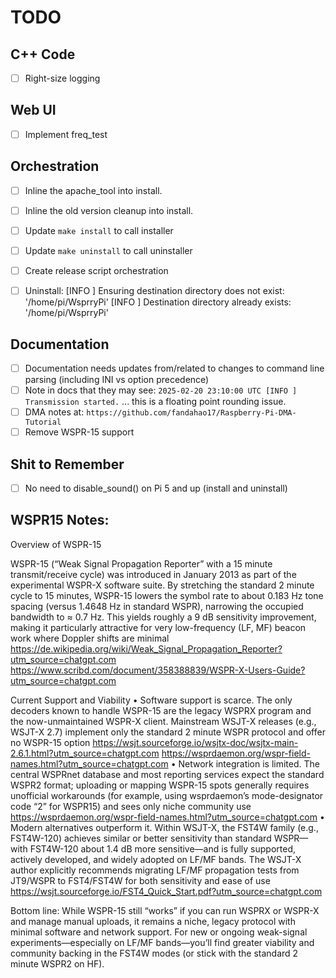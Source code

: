 # TODO

## C++ Code

- [ ] Right-size logging

## Web UI

- [ ] Implement freq_test

## Orchestration

- [ ] Inline the apache_tool into install.
- [ ] Inline the old version cleanup into install.
- [ ] Update `make install` to call installer
- [ ] Update `make uninstall` to call uninstaller
- [ ] Create release script orchestration
- [ ] Uninstall:
        [INFO ] Ensuring destination directory does not exist: '/home/pi/WsprryPi'
        [INFO ] Destination directory already exists: '/home/pi/WsprryPi'


## Documentation

- [ ] Documentation needs updates from/related to changes to command line parsing (including INI vs option precedence)
- [ ] Note in docs that they may see: `2025-02-20 23:10:00 UTC [INFO ] Transmission started.` ... this is a floating point rounding issue.
- [ ] DMA notes at: `https://github.com/fandahao17/Raspberry-Pi-DMA-Tutorial`
- [ ] Remove WSPR-15 support

## Shit to Remember

- [ ] No need to disable_sound() on Pi 5 and up (install and uninstall)

## WSPR15 Notes:

Overview of WSPR-15

WSPR-15 (“Weak Signal Propagation Reporter” with a 15 minute transmit/receive cycle) was introduced in January 2013 as part of the experimental WSPR-X software suite. By stretching the standard 2 minute cycle to 15 minutes, WSPR-15 lowers the symbol rate to about 0.183 Hz tone spacing (versus 1.4648 Hz in standard WSPR), narrowing the occupied bandwidth to ≈ 0.7 Hz.  This yields roughly a 9 dB sensitivity improvement, making it particularly attractive for very low-frequency (LF, MF) beacon work where Doppler shifts are minimal
https://de.wikipedia.org/wiki/Weak_Signal_Propagation_Reporter?utm_source=chatgpt.com
https://www.scribd.com/document/358388839/WSPR-X-Users-Guide?utm_source=chatgpt.com

Current Support and Viability
	•	Software support is scarce.  The only decoders known to handle WSPR-15 are the legacy WSPRX program and the now-unmaintained WSPR-X client.  Mainstream WSJT-X releases (e.g., WSJT-X 2.7) implement only the standard 2 minute WSPR protocol and offer no WSPR-15 option
        https://wsjt.sourceforge.io/wsjtx-doc/wsjtx-main-2.6.1.html?utm_source=chatgpt.com
        https://wsprdaemon.org/wspr-field-names.html?utm_source=chatgpt.com
	•	Network integration is limited.  The central WSPRnet database and most reporting services expect the standard WSPR2 format; uploading or mapping WSPR-15 spots generally requires unofficial workarounds (for example, using wsprdaemon’s mode-designator code “2” for WSPR15) and sees only niche community use
        https://wsprdaemon.org/wspr-field-names.html?utm_source=chatgpt.com
	•	Modern alternatives outperform it.  Within WSJT-X, the FST4W family (e.g., FST4W-120) achieves similar or better sensitivity than standard WSPR—with FST4W-120 about 1.4 dB more sensitive—and is fully supported, actively developed, and widely adopted on LF/MF bands.  The WSJT-X author explicitly recommends migrating LF/MF propagation tests from JT9/WSPR to FST4/FST4W for both sensitivity and ease of use
        https://wsjt.sourceforge.io/FST4_Quick_Start.pdf?utm_source=chatgpt.com

Bottom line: While WSPR-15 still “works” if you can run WSPRX or WSPR-X and manage manual uploads, it remains a niche, legacy protocol with minimal software and network support.  For new or ongoing weak-signal experiments—especially on LF/MF bands—you’ll find greater viability and community backing in the FST4W modes (or stick with the standard 2 minute WSPR2 on HF).
